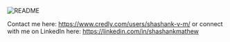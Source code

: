 ![README](https://user-images.githubusercontent.com/58113556/113724761-4d795400-9710-11eb-8778-abec45c172ce.png)

Contact me here: https://www.credly.com/users/shashank-v-m/ or connect with me on LinkedIn here: https://linkedin.com/in/shashankmathew
